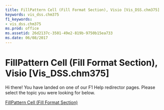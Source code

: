 ```yaml
---
title: FillPattern Cell (Fill Format Section), Visio [Vis_DSS.chm375]
keywords: vis_dss.chm375
f1_keywords:
- vis_dss.chm375
ms.prod: office
ms.assetid: 26d2137c-3501-49e2-819b-9750b15ea733
ms.date: 06/08/2017
---
```



# FillPattern Cell (Fill Format Section), Visio [Vis_DSS.chm375]

Hi there! You have landed on one of our F1 Help redirector pages. Please select the topic you were looking for below.

[FillPattern Cell (Fill Format Section)](http://msdn.microsoft.com/library/dac82a4f-4508-541a-e118-7d79df987232%28Office.15%29.aspx)

